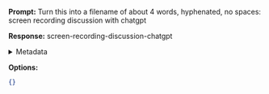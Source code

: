 **Prompt:**
Turn this into a filename of about 4 words, hyphenated, no spaces: screen recording discussion with chatgpt

**Response:**
screen-recording-discussion-chatgpt

<details><summary>Metadata</summary>

- Duration: 807 ms
- Datetime: 2023-11-10T16:32:40.217379
- Model: gpt-3.5-turbo-0613

</details>

**Options:**
```json
{}
```

